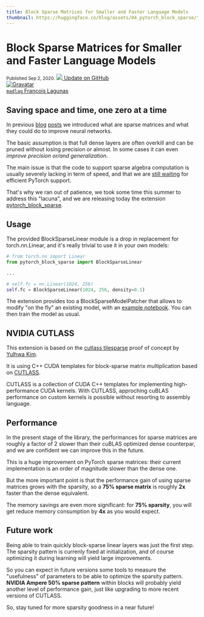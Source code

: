 ```yaml
---
title: Block Sparse Matrices for Smaller and Faster Language Models
thumbnail: https://huggingface.co/blog/assets/04_pytorch_block_sparse/thumbnail.png
---
```


<h1 class="no-top-margin">Block Sparse Matrices for Smaller and Faster Language Models</h1>

<div class="blog-metadata">
    <small>Published Sep 2, 2020.</small>
    <a target="_blank" class="btn-readme" href="https://github.com/huggingface/blog/blob/master/pytorch_block_sparse.md">
        <img src="/front/assets/icon-github.svg">
        Update on GitHub
    </a>
</div>

<div class="author-card">
    <a href="https://twitter.com/madlag">
        <img class="avatar avatar-user" src="https://www.gravatar.com/avatar/205c3e49902572f215d99796656526c7?d=retro&size=200" title="Gravatar">
        <div class="bfc">
            <code>madlag</code>
            <span class="fullname">François Lagunas</span>
        </div>
    </a>
</div>

## Saving space and time, one zero at a time

In previous [blog](https://medium.com/huggingface/is-the-future-of-neural-networks-sparse-an-introduction-1-n-d03923ecbd70)
[posts](https://medium.com/huggingface/sparse-neural-networks-2-n-gpu-performance-b8bc9ce950fc) 
we introduced what are sparse matrices and what they could do to improve neural networks.

The basic assumption is that full dense layers are often overkill and can be pruned without losing precision or almost.
In some cases it can even *improve precision or/and generalization*.

The main issue is that the code to support sparse algebra computation is usually severely lacking in term of speed, 
and that we are [still waiting](https://openai.com/blog/openai-pytorch/) for efficient PyTorch support.

That's why we ran out of patience, we took some time this summer to address this "lacuna",
and we are releasing today the extension [pytorch_block_sparse](https://github.com/huggingface/pytorch_block_sparse).

## Usage
The provided BlockSparseLinear module is a drop in replacement for torch.nn.Linear, and it's really trivial to use 
it in your own models:

```python
# from torch.nn import Linear
from pytorch_block_sparse import BlockSparseLinear

...

# self.fc = nn.Linear(1024, 256)
self.fc = BlockSparseLinear(1024, 256, density=0.1)
```

The extension provides too a BlockSparseModelPatcher that allows to modify "on the fly" an existing model, 
with an [example notebook](https://github.com/huggingface/pytorch_block_sparse/blob/master/doc/notebooks/ModelSparsification.ipynb).
You can then train the model as usual.


## NVIDIA CUTLASS
This extension is based on the [cutlass tilesparse](https://github.com/YulhwaKim/cutlass_tilesparse) proof of concept by [Yulhwa Kim](https://github.com/YulhwaKim).

It is using C++ CUDA templates for block-sparse matrix multiplication
based on [CUTLASS](https://developer.nvidia.com/blog/cutlass-linear-algebra-cuda/).

CUTLASS is a collection of CUDA C++ templates for implementing high-performance CUDA kernels.
With CUTLASS, approching cuBLAS performance on custom kernels is possible without resorting to assembly language.

## Performance
In the present stage of the library, the performances for sparse matrices are roughly a factor of 2 slower
than their cuBLAS optimized dense counterpar, and we are confident we can improve this in the future.

This is a huge improvement on PyTorch sparse matrices: their current implementation is an order of magnitude slower
than the dense one.

But the more important point is that the performance gain of using sparse matrices grows with the sparsity,
so a **75% sparse matrix** is roughly **2x** faster than the dense equivalent.

The memory savings are even more significant: for **75% sparsity**, you will get reduce memory consumption by **4x**
as you would expect. 

## Future work
Being able to train quickly block-sparse linear layers was just the first step.
The sparsity pattern is currenly fixed at initialization, and of course optimizing it during learning will yield large
improvements.

So you can expect in future versions some tools to measure the "usefulness" of parameters to be able to optimize the sparsity pattern.
**NVIDIA Ampere 50% sparse pattern** within blocks will probably yield another level of performance gain, just like upgrading
to more recent versions of CUTLASS.

So, stay tuned for more sparsity goodness in a near future!
